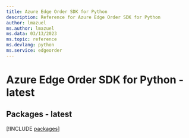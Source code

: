 ```yaml
---
title: Azure Edge Order SDK for Python
description: Reference for Azure Edge Order SDK for Python
author: lmazuel
ms.author: lmazuel
ms.data: 03/13/2023
ms.topic: reference
ms.devlang: python
ms.service: edgeorder
---
```

# Azure Edge Order SDK for Python - latest
## Packages - latest
[!INCLUDE [packages](edge-order-index.md)]